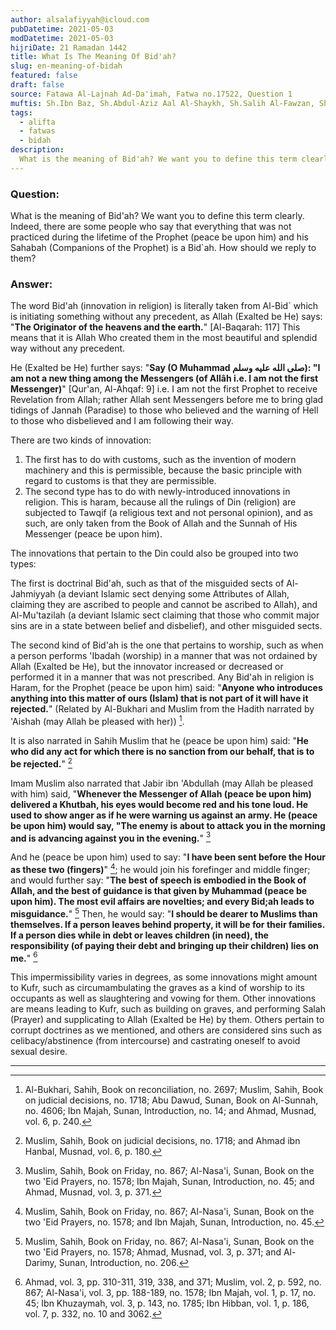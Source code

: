 ```yaml
---
author: alsalafiyyah@icloud.com
pubDatetime: 2021-05-03
modDatetime: 2021-05-03
hijriDate: 21 Ramadan 1442
title: What Is The Meaning Of Bid'ah?
slug: en-meaning-of-bidah
featured: false
draft: false
source: Fatawa Al-Lajnah Ad-Da'imah, Fatwa no.17522, Question 1
muftis: Sh.Ibn Baz, Sh.Abdul-Aziz Aal Al-Shaykh, Sh.Salih Al-Fawzan, Sh.Bakr Abu Zayd
tags:
  - alifta
  - fatwas
  - bidah
description:
  What is the meaning of Bid'ah? We want you to define this term clearly.
---
```


### Question: 

What is the meaning of Bid'ah? We want you to define this term clearly. Indeed, there are some people who say that everything that was not practiced during the lifetime of the Prophet (peace be upon him) and his Sahabah (Companions of the Prophet) is a Bid`ah. How should we reply to them?

### Answer:

The word Bid'ah (innovation in religion) is literally taken from Al-Bid` which is initiating something without any precedent, as Allah (Exalted be He) says: "**The Originator of the heavens and the earth.**" [Al-Baqarah: 117] This means that it is Allah Who created them in the most beautiful and splendid way without any precedent. 

He (Exalted be He) further says: "**Say (O Muhammad صلى الله عليه وسلم): "I am not a new thing among the Messengers (of Allâh i.e. I am not the first Messenger)**" [Qur'an, Al-Ahqaf: 9] i.e. I am not the first Prophet to receive Revelation from Allah; rather Allah sent Messengers before me to bring glad tidings of Jannah (Paradise) to those who believed and the warning of Hell to those who disbelieved and I am following their way.

There are two kinds of innovation:
1. The first has to do with customs, such as the invention of modern machinery and this is permissible, because the basic principle with regard to customs is that they are permissible.
2. The second type has to do with newly-introduced innovations in religion. This is haram, because all the rulings of Din (religion) are subjected to Tawqif (a religious text and not personal opinion), and as such, are only taken from the Book of Allah and the Sunnah of His Messenger (peace be upon him).

The innovations that pertain to the Din could also be grouped into two types:

The first is doctrinal Bid'ah, such as that of the misguided sects of Al-Jahmiyyah (a deviant Islamic sect denying some Attributes of Allah, claiming they are ascribed to people and cannot be ascribed to Allah), and Al-Mu'tazilah (a deviant Islamic sect claiming that those who commit major sins are in a state between belief and disbelief), and other misguided sects.

The second kind of Bid'ah is the one that pertains to worship, such as when a person performs 'Ibadah (worship) in a manner that was not ordained by Allah (Exalted be He), but the innovator increased or decreased or performed it in a manner that was not prescribed. Any Bid'ah in religion is Haram, for the Prophet (peace be upon him) said: "**Anyone who introduces anything into this matter of ours (Islam) that is not part of it will have it rejected.**" (Related by Al-Bukhari and Muslim from the Hadith narrated by 'Aishah (may Allah be pleased with her)) [^1]. 

It is also narrated in Sahih Muslim that he (peace be upon him) said: "**He who did any act for which there is no sanction from our behalf, that is to be rejected.**" [^2]

Imam Muslim also narrated that Jabir ibn 'Abdullah (may Allah be pleased with him) said, "**Whenever the Messenger of Allah (peace be upon him) delivered a Khutbah, his eyes would become red and his tone loud. He used to show anger as if he were warning us against an army. He (peace be upon him) would say, "The enemy is about to attack you in the morning and is advancing against you in the evening.**" [^3]

And he (peace be upon him) used to say: "**I have been sent before the Hour as these two (fingers)**" [^4]; he would join his forefinger and middle finger; and would further say: "**The best of speech is embodied in the Book of Allah, and the best of guidance is that given by Muhammad (peace be upon him). The most evil affairs are novelties; and every Bid;ah leads to misguidance.**" [^5] Then, he would say: "**I should be dearer to Muslims than themselves. If a person leaves behind property, it will be for their families. If a person dies while in debt or leaves children (in need), the responsibility (of paying their debt and bringing up their children) lies on me.**" [^6]

This impermissibility varies in degrees, as some innovations might amount to Kufr, such as circumambulating the graves as a kind of worship to its occupants as well as slaughtering and vowing for them. Other innovations are means leading to Kufr, such as building on graves, and performing Salah (Prayer) and supplicating to Allah (Exalted be He) by them. Others pertain to corrupt doctrines as we mentioned, and others are considered sins such as celibacy/abstinence (from intercourse) and castrating oneself to avoid sexual desire.

---

[^1]: Al-Bukhari, Sahih, Book on reconciliation, no. 2697; Muslim, Sahih, Book on judicial decisions, no. 1718; Abu Dawud, Sunan, Book on Al-Sunnah, no. 4606; Ibn Majah, Sunan, Introduction, no. 14; and Ahmad, Musnad, vol. 6, p. 240.
[^2]: Muslim, Sahih, Book on judicial decisions, no. 1718; and Ahmad ibn Hanbal, Musnad, vol. 6, p. 180.
[^3]: Muslim, Sahih, Book on Friday, no. 867; Al-Nasa'i, Sunan, Book on the two 'Eid Prayers, no. 1578; Ibn Majah, Sunan, Introduction, no. 45; and Ahmad, Musnad, vol. 3, p. 371.
[^4]: Muslim, Sahih, Book on Friday, no. 867; Al-Nasa'i, Sunan, Book on the two 'Eid Prayers, no. 1578; and Ibn Majah, Sunan, Introduction, no. 45.
[^5]: Muslim, Sahih, Book on Friday, no. 867; Al-Nasa'i, Sunan, Book on the two 'Eid Prayers, no. 1578; Ahmad, Musnad, vol. 3, p. 371; and Al-Darimy, Sunan, Introduction, no. 206.
[^6]: Ahmad, vol. 3, pp. 310-311, 319, 338, and 371; Muslim, vol. 2, p. 592, no. 867; Al-Nasa'i, vol. 3, pp. 188-189, no. 1578; Ibn Majah, vol. 1, p. 17, no. 45; Ibn Khuzaymah, vol. 3, p. 143, no. 1785; Ibn Hibban, vol. 1, p. 186, vol. 7, p. 332, no. 10 and 3062.
